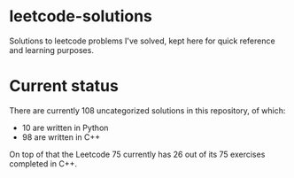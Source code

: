 # leetcode-solutions

Solutions to leetcode problems I've solved, kept here for quick reference and learning purposes.

# Current status

There are currently 108 uncategorized solutions in this repository, of which:

- 10 are written in Python
- 98 are written in C++

On top of that the Leetcode 75 currently has 26 out of its 75 exercises completed in C++.
